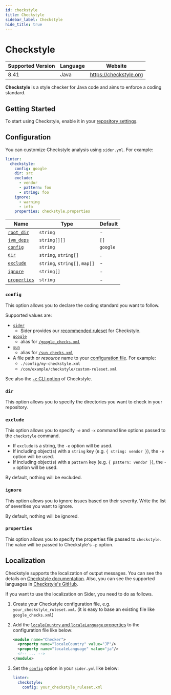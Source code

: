 ```yaml
---
id: checkstyle
title: Checkstyle
sidebar_label: Checkstyle
hide_title: true
---
```


# Checkstyle

| Supported Version | Language | Website                |
| ----------------- | -------- | ---------------------- |
| 8.41              | Java     | https://checkstyle.org |

**Checkstyle** is a style checker for Java code and aims to enforce a coding standard.

## Getting Started

To start using Checkstyle, enable it in your [repository settings](../../getting-started/repository-settings.md).

## Configuration

You can customize Checkstyle analysis using `sider.yml`. For example:

```yaml
linter:
  checkstyle:
    config: google
    dir: src
    exclude:
      - vendor
      - pattern: foo
      - string: foo
    ignore:
      - warning
      - info
    properties: checkstyle.properties
```

| Name                                                                                  | Type                          | Default  |
| ------------------------------------------------------------------------------------- | ----------------------------- | -------- |
| [`root_dir`](../../getting-started/custom-configuration.md#linteranalyzer_idroot_dir) | `string`                      | -        |
| [`jvm_deps`](../../getting-started/custom-configuration.md#linteranalyzer_idjvm_deps) | `string[][]`                  | `[]`     |
| [`config`](#config)                                                                   | `string`                      | `google` |
| [`dir`](#dir)                                                                         | `string`, `string[]`          | `.`      |
| [`exclude`](#exclude)                                                                 | `string`, `string[]`, `map[]` | -        |
| [`ignore`](#ignore)                                                                   | `string[]`                    | -        |
| [`properties`](#properties)                                                           | `string`                      | -        |

### `config`

This option allows you to declare the coding standard you want to follow.

Supported values are:

- [`sider`](https://github.com/sider/runners/blob/HEAD/images/checkstyle/sider_recommended_checkstyle.xml)
  - Sider provides our [recommended ruleset](../../getting-started/recommended-rules.md) for Checkstyle.
- [`google`](https://checkstyle.org/google_style)
  - alias for [`/google_checks.xml`](https://github.com/checkstyle/checkstyle/blob/HEAD/src/main/resources/google_checks.xml)
- [`sun`](https://checkstyle.org/sun_style)
  - alias for [`/sun_checks.xml`](https://github.com/checkstyle/checkstyle/blob/HEAD/src/main/resources/sun_checks.xml)
- A file path or _resource_ name to your [configuration file](https://checkstyle.org/config). For example:
  - `./config/my-checkstyle.xml`
  - `/com/example/checkstyle/custom-ruleset.xml`

See also the [`-c` CLI option](https://checkstyle.org/cmdline.html) of Checkstyle.

### `dir`

This option allows you to specify the directories you want to check in your repository.

### `exclude`

This option allows you to specify `-e` and `-x` command line options passed to the `checkstyle` command.

- If `exclude` is a string, the `-e` option will be used.
- If including object(s) with a `string` key (e.g. `{ string: vendor }`), the `-e` option will be used.
- If including object(s) with a `pattern` key (e.g. `{ pattern: vendor }`), the `-x` option will be used.

By default, nothing will be excluded.

### `ignore`

This option allows you to ignore issues based on their severity. Write the list of severities you want to ignore.

By default, nothing will be ignored.

### `properties`

This option allows you to specify the properties file passed to `checkstyle`. The value will be passed to Checkstyle's `-p` option.

## Localization

Checkstyle supports the localization of output messages. You can see the details on [Checkstyle documentation](https://checkstyle.org/config_system_properties.html#Localisation_Support). Also, you can see the supported languages in [Checkstyle's GitHub](https://github.com/checkstyle/checkstyle/tree/432bafd49ed9d801f44a04ad710cc9372538e588/src/main/resources/com/puppycrawl/tools/checkstyle/checks/sizes).

If you want to use the localization on Sider, you need to do as follows.

1. Create your Checkstyle configuration file, e.g. `your_checkstyle_ruleset.xml`. (it is easy to base an existing file like `google_checks.xml`)
2. Add the [`localeCountry` and `localeLanguage` properties](https://checkstyle.sourceforge.io/config.html#Checker_Properties) to the configuration file like below:

   ```xml
   <module name="Checker">
     <property name="localeCountry" value="JP"/>
     <property name="localeLanguage" value="ja"/>
     <!-- ... -->
   </module>
   ```

3. Set the [`config`](#config) option in your `sider.yml` like below:

   ```yml
   linter:
     checkstyle:
       config: your_checkstyle_ruleset.xml
   ```
